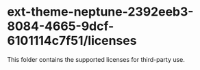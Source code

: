 # ext-theme-neptune-2392eeb3-8084-4665-9dcf-6101114c7f51/licenses

This folder contains the supported licenses for third-party use.
